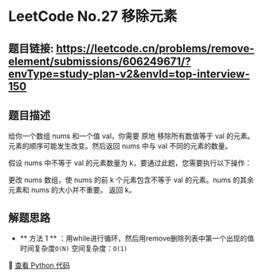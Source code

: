 # LeetCode No.27 移除元素

## 题目链接: https://leetcode.cn/problems/remove-element/submissions/606249671/?envType=study-plan-v2&envId=top-interview-150

## 题目描述
给你一个数组 nums 和一个值 val，你需要 原地 移除所有数值等于 val 的元素。元素的顺序可能发生改变。然后返回 nums 中与 val 不同的元素的数量。

假设 nums 中不等于 val 的元素数量为 k，要通过此题，您需要执行以下操作：

更改 nums 数组，使 nums 的前 k 个元素包含不等于 val 的元素。nums 的其余元素和 nums 的大小并不重要。
返回 k。

## 解题思路
- ** 方法 1 ** ：用while进行循环，然后用remove删除列表中第一个出现的值 时间复杂度`O(N)` 空间复杂度：`O(1)`


📌 [查看 Python 代码](../solutions/python/No_088_合并两个有序数组.py)